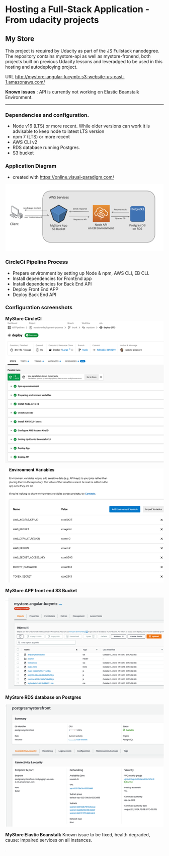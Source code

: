 # Hosting a Full-Stack Application - From udacity projects

## My Store

This project is required by Udacity as part of the JS Fullstack nanodegree.
The repository contains mystore-api as well as mystore-fronend, both projects built on previous Udacity lessons and leveradged to be used in this hosting and autodeploying project.

URL http://mystore-angular-lucymtc.s3-website-us-east-1.amazonaws.com/

**Known issues** : API is currently not working on Elastic Beanstalk Environment.

---

### Dependencies and configuration.

- Node v16 (LTS) or more recent. While older versions can work it is advisable to keep node to latest LTS version
- npm 7 (LTS) or more recent
- AWS CLI v2
- RDS database running Postgres.
- S3 bucket

### Application Diagram
- created with https://online.visual-paradigm.com/

![Diagram](./documentation/images/diagram.png)

### CircleCi Pipeline Process
- Prepare environment by setting up Node & npm, AWS CLI, EB CLI.
- Install dependencies for FrontEnd app
- Install dependencies for Back End API
- Deploy Front End APP
- Deploy Back End API

### Configuration screenshots

**MyStore CircleCI**
![Build & Deploy pass](./documentation/images/circleAPI_deploy.png)

![CircleCI Env variables](./documentation/images/circleci-env.png)

**MyStore APP front end S3 Bucket**

![MyStore S3 Bucket](./documentation/images/mystore-udacity-s3bucket.png)

**MyStore RDS database on Postgres**

![MyStore RDS Database](./documentation/images/mystore-udacity-database.png)

**MyStore Elastic Beanstalk**
Known issue to be fixed, health degraded, cause: Impaired services on all instances.

![MyStore RDS Database](./documentation/images/mystore-udacity-eb.png)
